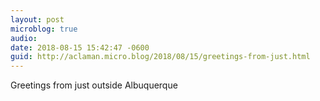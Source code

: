 ```yaml
---
layout: post
microblog: true
audio: 
date: 2018-08-15 15:42:47 -0600
guid: http://aclaman.micro.blog/2018/08/15/greetings-from-just.html
---
```

Greetings from just outside Albuquerque

